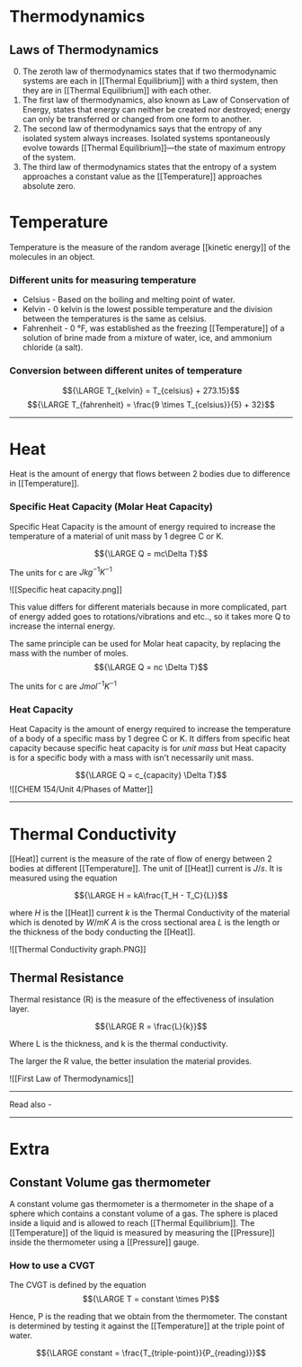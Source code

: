 # Thermodynamics

## Laws of Thermodynamics
0. The zeroth law of thermodynamics states that if two thermodynamic systems are each in [[Thermal Equilibrium]] with a third system, then they are in [[Thermal Equilibrium]] with each other.
1. The first law of thermodynamics, also known as Law of Conservation of Energy, states that energy can neither be created nor destroyed; energy can only be transferred or changed from one form to another.
2. The second law of thermodynamics says that the entropy of any isolated system always increases. Isolated systems spontaneously evolve towards [[Thermal Equilibrium]]—the state of maximum entropy of the system.
3. The third law of thermodynamics states that the entropy of a system approaches a constant value as the [[Temperature]] approaches absolute zero.

# Temperature

Temperature is the measure of the random average [[kinetic energy]] of the molecules in an object.

### Different units for measuring temperature

- Celsius - Based on the boiling and melting point of water.
- Kelvin - 0 kelvin is the lowest possible temperature and the division between the temperatures is the same as celsius.
- Fahrenheit - 0 °F, was established as the freezing [[Temperature]] of a solution of brine made from a mixture of water, ice, and ammonium chloride (a salt).

### Conversion between different unites of temperature

$${\LARGE T_{kelvin} = T_{celsius} + 273.15}$$
$${\LARGE T_{fahrenheit} = \frac{9 \times T_{celsius}}{5} + 32}$$

---

# Heat
Heat is the amount of energy that flows between 2 bodies due to difference in [[Temperature]].

### Specific Heat Capacity (Molar Heat Capacity)

Specific Heat Capacity is the amount of energy required to increase the temperature of a material of unit mass by 1 degree C or K.

$${\LARGE Q = mc\Delta T}$$

The units for c are ${J kg^{-1} K^{-1}}$

![[Specific heat capacity.png]]

This value differs for different materials because in more complicated, part of energy added goes to rotations/vibrations and etc.., so it takes more Q to increase the internal energy.


The same principle can be used for Molar heat capacity, by replacing the mass with the number of moles. 
$${\LARGE Q = nc \Delta T}$$

The units for c are ${J mol^{-1} K^{-1}}$


### Heat Capacity
Heat Capacity is the amount of energy required to increase the temperature of a body of a specific mass by 1 degree C or K. It differs from specific heat capacity because specific heat capacity is for *unit mass* but Heat capacity is for a specific body with a mass with isn't necessarily unit mass.

$${\LARGE Q = c_{capacity} \Delta T}$$
![[CHEM 154/Unit 4/Phases of Matter]]

---
# Thermal Conductivity

[[Heat]] current is the measure of the rate of flow of energy between 2 bodies at different [[Temperature]]. The unit of [[Heat]] current is ${J/s}$. It is measured using the equation

$${\LARGE H = kA\frac{T_H - T_C}{L}}$$

where
*H* is the [[Heat]] current
*k* is the Thermal Conductivity of the material which is denoted by ${W/mK}$
*A* is the cross sectional area
*L* is the length or the thickness of the body conducting the [[Heat]].

![[Thermal Conductivity graph.PNG]]

## Thermal Resistance

Thermal resistance (R) is the measure of the effectiveness of insulation layer.

$${\LARGE R = \frac{L}{k}}$$

Where L is the thickness,
and k is the thermal conductivity.

The larger the R value, the better insulation the material provides.

![[First Law of Thermodynamics]]


---
Read also - 


---

# Extra

## Constant Volume gas thermometer

A constant volume gas thermometer is a thermometer in the shape of a sphere which contains a constant volume of a gas. The sphere is placed inside a liquid and is allowed to reach [[Thermal Equilibrium]]. The [[Temperature]] of the liquid is measured by measuring the [[Pressure]] inside the thermometer using a [[Pressure]] gauge.

### How to use a CVGT 

The CVGT is defined by the equation
$${\LARGE T = constant \times P}$$

Hence, P is the reading that we obtain from the thermometer. The constant is determined by testing it against the [[Temperature]] at the triple point of water.

$${\LARGE constant = \frac{T_{triple-point}}{P_{reading}}}$$

